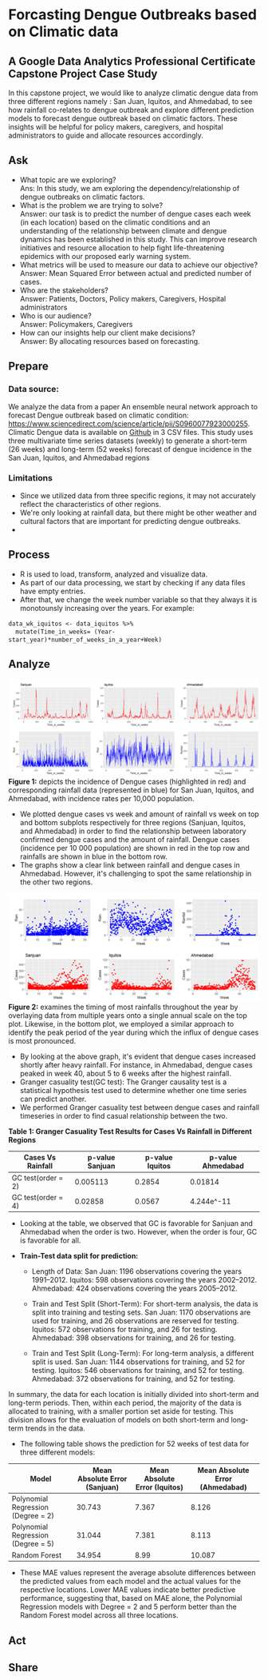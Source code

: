 # Forcasting Dengue Outbreaks based on Climatic data
## A Google Data Analytics Professional Certificate Capstone Project Case Study
In this capstone project, we would like to analyze climatic dengue data from three different regions namely : San Juan, Iquitos, and Ahmedabad, to see how rainfall co-relates to dengue outbreak and explore different prediction models to forecast dengue outbreak based on climatic factors. These insights will be helpful for policy makers, caregivers, and hospital administrators to guide and allocate resources accordingly. 
## Ask

* What topic are we exploring?<br>
Ans: In this study, we am exploring the  dependency/relationship of dengue outbreaks on climatic factors.
* What is the problem we are trying to solve? <br>
Answer: our task is to predict the number of dengue cases each week (in each location) based on the climatic conditions and an understanding of the relationship between climate and dengue dynamics has been established in this study. This can improve research initiatives and resource allocation to help fight life-threatening epidemics with our proposed early warning system.
* What metrics will be used to measure our data to achieve our objective? <br>
Answer: Mean Squared Error between actual and predicted number of cases.
* Who are the stakeholders? <br>
Answer: Patients, Doctors, Policy makers, Caregivers, Hospital administrators
* Who is our audience? <br>
Answer: Policymakers, Caregivers
* How can our insights help our client make decisions? <br>
Answer: By allocating resources based on forecasting.

## Prepare 

### Data source: 

We analyze the data from a paper An ensemble neural network approach to forecast Dengue outbreak based on climatic condition: https://www.sciencedirect.com/science/article/pii/S0960077923000255. Climatic Dengue data is available on [Github](https://github.com/mad-stat/XEWNet/tree/main) in 3 CSV files. This study uses three multivariate time series datasets (weekly) to generate a short-term (26 weeks) and long-term (52 weeks) forecast of dengue incidence in the San Juan, Iquitos, and Ahmedabad regions

### Limitations
* Since we utilized data from three specific regions, it may not accurately reflect the characteristics of other regions.
* We're only looking at rainfall data, but there might be other weather and cultural factors that are important for predicting dengue outbreaks.
* 
## Process
* R is used to load, transform, analyzed and visualize data.
* As part of our data processing, we start by checking if any data files have empty entries.
* After that, we change the week number variable so that they always  it is monotounsly increasing over the years. For example:

```{r}
data_wk_iquitos <- data_iquitos %>% 
  mutate(Time_in_weeks= (Year-start_year)*number_of_weeks_in_a_year+Week)
```

## Analyze

![Example Image](Images/Figure1.png)
**Figure 1:** depicts the incidence of Dengue cases (highlighted in red) and corresponding rainfall data (represented in blue) for San Juan, Iquitos, and Ahmedabad, with incidence rates per 10,000 population.
* We plotted dengue cases vs week and amount of rainfall vs week on top and bottom subplots respectively for three regions (Sanjuan, Iquitos, and Ahmedabad) in order to find the relationship between laboratory confirmed dengue cases and the amount of rainfall. Dengue cases (incidence per 10 000 population) are shown in red in the top row and rainfalls are shown in blue in the bottom row.
* The graphs show a clear link between rainfall and dengue cases in Ahmedabad. However, it's challenging to spot the same relationship in the other two regions.

![Example Image](Images/Figure2)
**Figure 2:** examines the timing of most rainfalls throughout the year by overlaying data from multiple years onto a single annual scale on the top plot. Likewise, in the bottom plot, we employed a similar approach to identify the peak period of the year during which the influx of dengue cases is most pronounced.

* By looking at the above graph, it's evident that dengue cases increased shortly after heavy rainfall. For instance, in Ahmedabad, dengue cases peaked in week 40, about 5 to 6 weeks after the highest rainfall.
* Granger casuality test(GC test): The Granger causality test is a statistical hypothesis test used to determine whether one time series can predict another.
* We performed Granger casuality test between dengue cases and rainfall timeseries in order to find casual relationship between the two.

 **Table 1: Granger Casuality Test Results for Cases Vs Rainfall in Different Regions**
  
|  Cases Vs Rainfall             | p-value Sanjuan       |p-value Iquitos       | p-value Ahmedabad    |
| ------------- | ------------- | ------------- | ------------- |
| GC test(order = 2)             | 0.005113      |0.2854         |0.01814        |
| GC test(order = 4)  | 0.02858  |0.0567  |4.244e^-11  |

* Looking at the table, we observed that GC is favorable for Sanjuan and Ahmedabad when the order is two. However, when the order is four, GC is favorable for all.

* **Train-Test data split for prediction:**
  - Length of Data:
        San Juan: 1196 observations covering the years 1991–2012.
        Iquitos: 598 observations covering the years 2002–2012.
        Ahmedabad: 424 observations covering the years 2005–2012.

  - Train and Test Split (Short-Term):
        For short-term analysis, the data is split into training and testing sets.
        San Juan: 1170 observations are used for training, and 26 observations are reserved for testing.
        Iquitos: 572 observations for training, and 26 for testing.
        Ahmedabad: 398 observations for training, and 26 for testing.

  - Train and Test Split (Long-Term):
        For long-term analysis, a different split is used.
        San Juan: 1144 observations for training, and 52 for testing.
        Iquitos: 546 observations for training, and 52 for testing.
        Ahmedabad: 372 observations for training, and 52 for testing.

In summary, the data for each location is initially divided into short-term and long-term periods. Then, within each period, the majority of the data is allocated to training, with a smaller portion set aside for testing. This division allows for the evaluation of models on both short-term and long-term trends in the data.

* The following table shows the prediction for 52 weeks of test data for three different models:


| Model            | Mean Absolute Error (Sanjuan)       |Mean Absolute Error (Iquitos)        | Mean Absolute Error (Ahmedabad)      |
| ------------- | ------------- | ------------- | ------------- |
| Polynomial Regression  (Degree = 2)             | 30.743      |7.367         |8.126       |
| Polynomial Regression  (Degree = 5)  |31.044  |7.381  |8.113  |
| Random Forest  |34.954  |8.99  |10.087  |

* These MAE values represent the average absolute differences between the predicted values from each model and the actual values for the respective locations. Lower MAE values indicate better predictive performance, suggesting that, based on MAE alone, the Polynomial Regression models with Degree = 2 and 5 perform better than the Random Forest model across all three locations.
  
## Act

## Share
